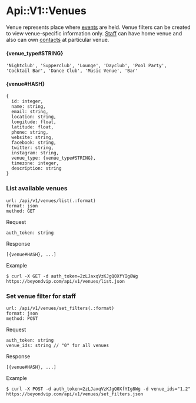 # Api::V1::Venues
Venue represents place where [events](/api/events.md) are held. Venue filters
 can be created to view venue-specific information only. [Staff](/api/users.md)
 can have home venue and also can own [contacts](/api/contacts.md) at particular
 venue.

#### {venue_type#STRING}
    'Nightclub', 'Supperclub', 'Lounge', 'Dayclub', 'Pool Party', 'Cocktail Bar', 'Dance Club', 'Music Venue', 'Bar'

#### {venue#HASH}
    {
      id: integer,
      name: string,
      email: string,
      location: string,
      longitude: float,
      latitude: float,
      phone: string,
      website: string,
      facebook: string,
      twitter: string,
      instagram: string,
      venue_type: {venue_type#STRING},
      timezone: integer,
      description: string
    }

### List available venues
    url: /api/v1/venues/list(.:format)
    format: json
    method: GET

  Request

    auth_token: string

  Response

    [{venue#HASH}, ...]

  Example

    $ curl -X GET -d auth_token=2zLJaxqVzKJgQ0XfYIg8Wg https://beyondvip.com/api/v1/venues/list.json

### Set venue filter for staff
    url: /api/v1/venues/set_filters(.:format)
    format: json
    method: POST

  Request

    auth_token: string
    venue_ids: string // "0" for all venues

  Response

    [{venue#HASH}, ...]

  Example

    $ curl -X POST -d auth_token=2zLJaxqVzKJgQ0XfYIg8Wg -d venue_ids="1,2" https://beyondvip.com/api/v1/venues/set_filters.json
